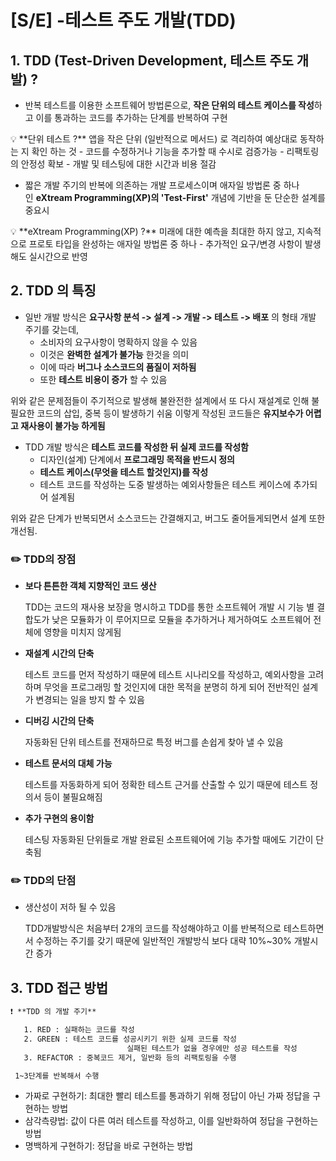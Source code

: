 # [S/E] -테스트 주도 개발(TDD)

## 1. TDD (Test-Driven Development, 테스트 주도 개발) ?

- 반복 테스트를 이용한 소프트웨어 방법론으로, **작은 단위의 테스트 케이스를 작성**하고 이를 통과하는 코드를 추가하는 단계를 반복하여 구현

<aside>
💡 **단위 테스트 ?**
앱을 작은 단위 (일반적으로 메서드) 로 격리하여 예상대로 동작하는 지 확인 하는 것
- 코드를 수정하거나 기능을 추가할 때 수시로 검증가능
- 리팩토링의 안정성 확보
- 개발 및 테스팅에 대한 시간과 비용 절감

</aside>

- 짧은 개발 주기의 반복에 의존하는 개발 프로세스이며 애자일 방법론 중 하나인 **eXtream Programming(XP)의 'Test-First'** 개념에 기반을 둔 단순한 설계를 중요시

<aside>
💡 **eXtream Programming(XP) ?**
미래에 대한 예측을 최대한 하지 않고, 지속적으로 프로토 타입을 완성하는 애자일 방법론 중 하나
- 추가적인 요구/변경 사항이 발생해도 실시간으로 반영

</aside>

## 2. TDD 의 특징

- 일반 개발 방식은 **요구사항 분석 -> 설계 -> 개발 -> 테스트 -> 배포** 의 형태 개발 주기를 갖는데,
    - 소비자의 요구사항이 명확하지 않을 수 있음
    - 이것은 **완벽한 설계가 불가능** 한것을 의미
    - 이에 따라 **버그나 소스코드의 품질이 저하됨**
    - 또한 **테스트 비용이 증가** 할 수 있음

위와 같은 문제점들이 주기적으로 발생해 불완전한 설계에서 또 다시 재설계로 인해 불필요한 코드의 삽입, 중복 등이 발생하기 쉬움 이렇게 작성된 코드들은 **유지보수가 어렵고 재사용이 불가능 하게됨**

- TDD 개발 방식은 **테스트 코드를 작성한 뒤 실제 코드를 작성함**
    - 디자인(설계) 단계에서 **프로그래밍 목적을 반드시 정의**
    - **테스트 케이스(무엇을 테스트 할것인지)를 작성**
    - 테스트 코드를 작성하는 도중 발생하는 예외사항들은 테스트 케이스에 추가되어 설계됨

위와 같은 단계가 반복되면서 소스코드는 간결해지고, 버그도 줄어들게되면서 설계 또한 개선됨.

### ✏️ TDD의 장점

- **보다 튼튼한 객체 지향적인 코드 생산**
    
    TDD는 코드의 재사용 보장을 명시하고 TDD를 통한 소프트웨어 개발 시 기능 별 결합도가 낮은 모듈화가 이 루어지므로 모듈을 추가하거나 제거하여도 소프트웨어 전체에 영향을 미치지 않게됨
    
- **재설계 시간의 단축**
    
    테스트 코드를 먼저 작성하기 때문에 테스트 시나리오를 작성하고, 예외사항을 고려하며 무엇을 프로그래밍 할 것인지에 대한 목적을 분명히 하게 되어 전반적인 설계가 변경되는 일을 방지 할 수 있음
    
- **디버깅 시간의 단축**
    
    자동화된 단위 테스트를 전재하므로 특정 버그를 손쉽게 찾아 낼 수 있음
    
- **테스트 문서의 대체 가능**
    
    테스트를 자동화하게 되어 정확한 테스트 근거를 산출할 수 있기 때문에 테스트 정의서 등이 불필요해짐
    
- **추가 구현의 용이함**
    
    테스팅 자동화된 단위들로 개발 완료된 소프트웨어에 기능 추가할 때에도 기간이 단축됨
    

### ✏️ TDD의 단점

- 생산성이 저하 될 수 있음
    
    TDD개발방식은 처음부터 2개의 코드를 작성해야하고 이를 반복적으로 테스트하면서 수정하는 주기를 갖기 때문에 일반적인 개발방식 보다 대략 10%~30% 개발시간 증가
    

## 3. TDD 접근 방법

```html
❗ **TDD 의 개발 주기**

   1. RED : 실패하는 코드를 작성
   2. GREEN : 테스트 코드를 성공시키기 위한 실제 코드를 작성
						  실패된 테스트가 없을 경우에만 성공 테스트를 작성
   3. REFACTOR : 중복코드 제거, 일반화 등의 리팩토링을 수행

 1~3단계를 반복해서 수행
```

- 가짜로 구현하기: 최대한 빨리 테스트를 통과하기 위해 정답이 아닌 가짜 정답을 구현하는 방법
- 삼각측량법: 값이 다른 여러 테스트를 작성하고, 이를 일반화하여 정답을 구현하는 방법
- 명백하게 구현하기: 정답을 바로 구현하는 방법